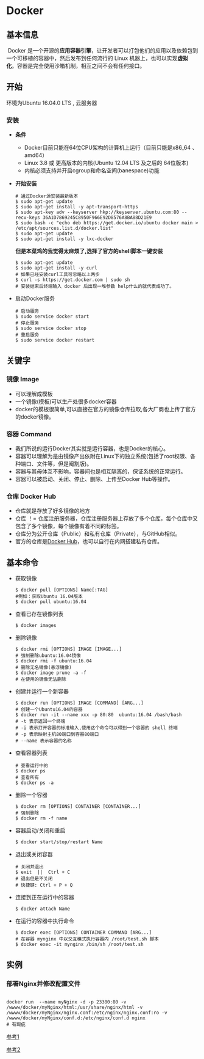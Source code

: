 # Docker



##	基本信息

​	Docker 是一个开源的**应用容器引擎**，让开发者可以打包他们的应用以及依赖包到一个可移植的容器中，然后发布到任何流行的 Linux 机器上，也可以实现**虚拟化**。容器是完全使用沙箱机制，相互之间不会有任何接口。 



##	开始

环境为Ubuntu 16.04.0 LTS , 云服务器

### 安装

* **条件**

  * Docker目前只能在64位CPU架构的计算机上运行（目前只能是x86_64 、amd64）
  * Linux 3.8 或 更高版本的内核(Ubuntu 12.04 LTS 及之后的 64位版本)
  * 内核必须支持并开启cgroup和命名空间(banespace)功能

* **开始安装**

  

  ```shell
  # 通过Docker源安装最新版本
  $ sudo apt-get update
  $ sudo apt-get install -y apt-transport-https
  $ sudo apt-key adv --keyserver hkp://keyserver.ubuntu.com:80 --recv-keys 36A1D7869245C8950F966E92D8576A8BA88D21E9
  $ sudo bash -c "echo deb https://get.docker.io/ubuntu docker main > /etc/apt/sources.list.d/docker.list"
  $ sudo apt-get update
  $ sudo apt-get install -y lxc-docker
  ```

  

  **但是本菜鸡的我觉得太麻烦了,选择了官方的shell脚本一键安装**

  

  ```shell
  $ sudo apt-get update
  $ sudo apt-get install -y curl
  # 如果已经安装curl工具可忽略以上两步
  $ curl -s https://get.docker.com | sudo sh
  # 安装结束后终端输入 docker 后出现一堆参数 help什么的就代表成功了。
  ```

* 启动Docker服务

   ```shell
  # 启动服务
  $ sudo service docker start
  # 停止服务
  $ sudo service docker stop
  # 重启服务
  $ sudo service docker restart
  ```

## 关键字

### 镜像 Image

* 可以理解成模板
* 一个镜像(模板)可以生产处很多docker容器
* docker的模板很简单,可以直接在官方的镜像仓库拉取,各大厂商也上传了官方的docker镜像。

### 容器 Command

* 我们所说的运行Docker其实就是运行容器，也是Docker的核心。
* 容器可以理解为是由镜像产出依附在Linux下的独立系统(包括了root权限、各种端口、文件等，但是阉割版)。
* 容器与其母体互不影响，容器间也是相互隔离的，保证系统的正常运行。
* 容器可以被启动、关闭、停止、删除、上传至Docker Hub等操作。

### 仓库 Docker Hub

* 仓库就是存放了好多镜像的地方
* 仓库 ！= 仓库注册服务器，仓库注册服务器上存放了多个仓库，每个仓库中又包含了多个镜像，每个镜像有着不同的标签。
* 仓库分为公开仓库（Public）和私有仓库（Private），与GitHub相似。
* 官方的仓库是[Docker Hub](https://hub.docker.com/)，也可以自行在内网搭建私有仓库。



## 基本命令

* 获取镜像

  ```shell
  $ docker pull [OPTIONS] Name[:TAG]
  #例如：获取Ubuntu 16.04版本
  $ docker pull ubuntu:16.04
  ```

* 查看已存在镜像列表

  ```
  $ docker images
  ```

* 删除镜像

  ```shell
  $ docker rmi [OPTIONS] IMAGE [IMAGE...]
  # 强制删除ubuntu:16.04镜像
  $ docker rmi -f ubuntu:16.04
  # 删除无名镜像(悬浮镜像)
  $ docker image prune -a -f
  # 在使用的镜像无法删除
  ```

* 创建并运行一个新容器

  ```shell
  $ docker run [OPTIONS] IMAGE [COMMAND] [ARG...]
  # 创建一个Ubuntu16.04的容器
  $ docker run -it --name xxx -p 80:80 	ubuntu:16.04 /bash/bash
  # -t 表示返回一个终端
  # -i 表示打开容器的标准输入,使用这个命令可以得到一个容器的 shell 终端
  # -p 表示映射主机80端口到容器80端口
  # --name 表示容器的名称
  ```

* 查看容器列表

  ```shell
  # 查看运行中的
  $ docker ps 	
  # 查看所有
  $ docker ps -a
  ```

* 删除一个容器

  ```shell
  $ docker rm [OPTIONS] CONTAINER [CONTAINER...]
  # 强制删除
  $ docker rm -f name
  ```

* 容器启动/关闭和重启

  ```shell
  $ docker start/stop/restart Name
  ```

* 退出或关闭容器

  ```shell
  # 关闭并退出
  $ exit  ||  Ctrl + C
  # 退出但是不关闭
  # 快捷键: Ctrl + P + Q
  ```

* 连接到正在运行中的容器

  ```shell
  $ docker attach Name
  ```

* 在运行的容器中执行命令

  ```shell
  $ docker exec [OPTIONS] CONTAINER COMMAND [ARG...]
  # 在容器 mynginx 中以交互模式执行容器内 /root/test.sh 脚本
  $ docker exec -it mynginx /bin/sh /root/test.sh
  ```

  

## 实例

### 部署Nginx并修改配置文件

```shell

docker run  --name myNginx -d -p 23380:80 -v /wwww/docker/myNginx/html:/usr/share/nginx/html -v /wwww/docker/myNginx/nginx.conf:/etc/nginx/nginx.conf:ro -v /wwww/docker/myNginx/conf.d:/etc/nginx/conf.d nginx
# 有瑕疵
```



[参考1](https://blog.csdn.net/wangfei0904306/article/details/77623400)

[参考2](https://blog.csdn.net/qq_26641781/article/details/80883192)